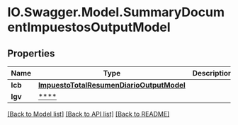 # IO.Swagger.Model.SummaryDocumentImpuestosOutputModel
## Properties

Name | Type | Description | Notes
------------ | ------------- | ------------- | -------------
**Icb** | [**ImpuestoTotalResumenDiarioOutputModel**](ImpuestoTotalResumenDiarioOutputModel.md) |  | [optional] 
**Igv** | [****](.md) |  | 

[[Back to Model list]](../README.md#documentation-for-models) [[Back to API list]](../README.md#documentation-for-api-endpoints) [[Back to README]](../README.md)


